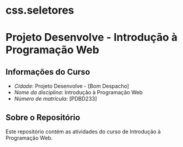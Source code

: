 # css.seletores
# Projeto Desenvolve - Introdução à Programação Web
## Informações do Curso
- *Cidade*: Projeto Desenvolve - [Bom Despacho]
- *Nome da disciplina*: Introdução à Programação Web
- *Número de matrícula*: [PDBD233]

## Sobre o Repositório
Este repositório contém as atividades do curso de Introdução à Programação Web.
